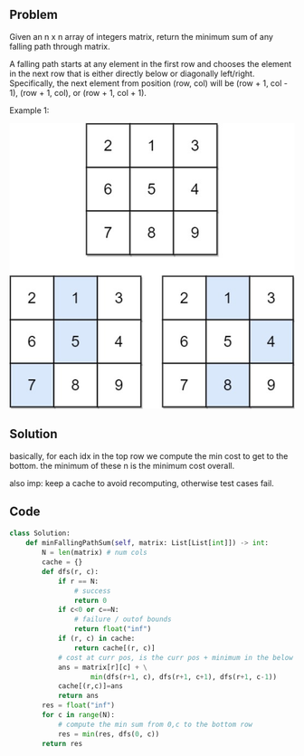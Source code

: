 ## Problem

Given an n x n array of integers matrix, return the minimum sum of any falling path through matrix.

A falling path starts at any element in the first row and chooses the element in the next row that is either directly below or diagonally left/right. Specifically, the next element from position (row, col) will be (row + 1, col - 1), (row + 1, col), or (row + 1, col + 1).

Example 1:

![](images/931.jpg)

## Solution

basically, for each idx in the top row we compute the min cost to get to the bottom. the minimum of these n is the minimum cost overall.

also imp: keep a cache to avoid recomputing, otherwise test cases fail.

## Code

```python
class Solution:
    def minFallingPathSum(self, matrix: List[List[int]]) -> int:
        N = len(matrix) # num cols
        cache = {}
        def dfs(r, c):
            if r == N:
                # success
                return 0
            if c<0 or c==N:
                # failure / outof bounds
                return float("inf")
            if (r, c) in cache:
                return cache[(r, c)]
            # cost at curr pos, is the curr pos + minimum in the below adjacent position
            ans = matrix[r][c] + \
                    min(dfs(r+1, c), dfs(r+1, c+1), dfs(r+1, c-1))
            cache[(r,c)]=ans
            return ans
        res = float("inf")
        for c in range(N):
            # compute the min sum from 0,c to the bottom row
            res = min(res, dfs(0, c))
        return res
```